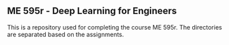 ## ME 595r - Deep Learning for Engineers

This is a repository used for completing the course ME 595r.
The directories are separated based on the assignments.
